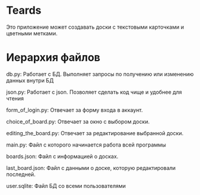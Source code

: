# Teards
Это приложение может создавать доски с текстовыми карточками и цветными метками.

# Иерархия файлов

db.py: Работает с БД. Выполняет запросы по получению или изменению данных внутри БД

json.py: Работает с json. Позволяет сделать код чище и удобнее для чтения

form_of_login.py: Отвечает за форму входа в аккаунт.

choice_of_board.py: Отвечает за окно с выбором доски.

editing_the_board.py: Отвечает за редактирование выбранной доски.

main.py: Файл с которого начинается работа всей программы

boards.json: Файл с информацией о досках.

last_board.json: Файл с данными о доске, которую редактировали последней.

user.sqlite: Файл БД со всеми пользователями
